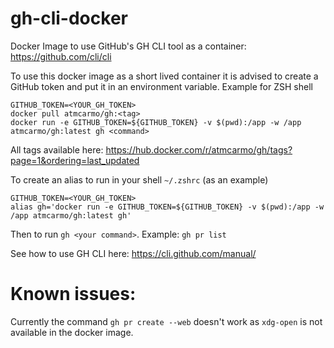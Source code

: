 # gh-cli-docker
Docker Image to use GitHub's GH CLI tool as a container: https://github.com/cli/cli

To use this docker image as a short lived container it is advised to create a GitHub token and put it in an environment variable.
Example for ZSH shell

```
GITHUB_TOKEN=<YOUR_GH_TOKEN>
docker pull atmcarmo/gh:<tag>
docker run -e GITHUB_TOKEN=${GITHUB_TOKEN} -v $(pwd):/app -w /app atmcarmo/gh:latest gh <command>
```

All tags available here: https://hub.docker.com/r/atmcarmo/gh/tags?page=1&ordering=last_updated

To create an alias to run in your shell
`~/.zshrc` (as an example)
```
GITHUB_TOKEN=<YOUR_GH_TOKEN>
alias gh='docker run -e GITHUB_TOKEN=${GITHUB_TOKEN} -v $(pwd):/app -w /app atmcarmo/gh:latest gh'
```

Then to run
`gh <your command>`. Example: `gh pr list`

See how to use GH CLI here: https://cli.github.com/manual/

# Known issues:
Currently the command `gh pr create --web` doesn't work as `xdg-open` is not available in the docker image.